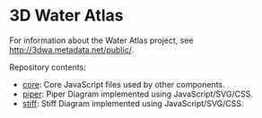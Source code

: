 # 3D Water Atlas

For information about the Water Atlas project, see http://3dwa.metadata.net/public/.

Repository contents:

* [core](core): Core JavaScript files used by other components.
* [piper](piper): Piper Diagram implemented using JavaScript/SVG/CSS.
* [stiff](stiff): Stiff Diagram implemented using JavaScript/SVG/CSS.
